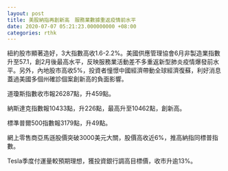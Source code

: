 ```yaml
---
layout: post
title: 美股納指再創新高　服務業數據重返疫情前水平
date: 2020-07-07 05:21:23.000000000 +08:00
categories: rthk
---
```


紐約股市顯著造好，3大指數高收1.6-2.2%。美國供應管理協會6月非製造業指數升至57.1，創2月後最高水平，反映服務業活動差不多重返新型肺炎疫情爆發前水平。另外，內地股市高收5%，投資者憧憬中國經濟帶動全球經濟復蘇，利好消息蓋過美國多個州確診個案創新高的負面影響。

道瓊斯指數收市報26287點，升459點。

納斯達克指數報10433點，升226點，最高升至10462點，創新高。

標準普爾500指數報3179點，升49點。

網上零售商亞馬遜股價突破3000美元大關，股價高收近6%，推高納指同標普指數。

Tesla季度付運量較預期理想，獲投資銀行調高目標價，收市升逾13%。
